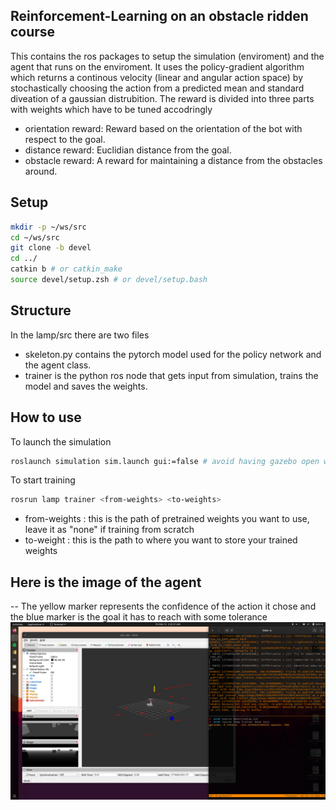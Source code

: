 ## Reinforcement-Learning on an obstacle ridden course

This contains the ros packages to setup the simulation (enviroment) and the agent that runs on the enviroment.
It uses the policy-gradient algorithm which returns a continous velocity (linear and angular action space) by stochastically choosing the action from a predicted mean and standard diveation of a gaussian distrubition.
The reward is divided into three parts with weights which have to be tuned accodringly
- orientation reward:
		Reward based on the orientation of the bot with respect to the goal.
- distance reward:
		Euclidian distance from the goal.
- obstacle reward:
		A reward for maintaining a distance from the obstacles around.

## Setup

```zsh
mkdir -p ~/ws/src
cd ~/ws/src
git clone -b devel 
cd ../
catkin b # or catkin_make
source devel/setup.zsh # or devel/setup.bash
```

## Structure

In the lamp/src there are two files
- skeleton.py contains the pytorch model used for the policy network and the agent class.
- trainer is the python ros node that gets input from simulation, trains the model and saves the weights.

## How to use

To launch the simulation

```zsh
roslaunch simulation sim.launch gui:=false # avoid having gazebo open while the training process
```

To start training
```zsh
rosrun lamp trainer <from-weights> <to-weights>
```

- from-weights : this is the path of pretrained weights you want to use, leave it as "none" if training from scratch
- to-weight : this is the path to where you want to store your trained weights

## Here is the image of the agent 
-- The yellow marker represents the confidence of the action it chose and the blue marker is the goal it has to reach with some tolerance
![alt text](https://github.com/AlphaGotReal/obstacle-riddle-rl/blob/main/imgs/ss.png?raw=true)
